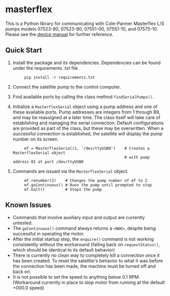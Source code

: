 # masterflex
This is a Python library for communicating with Cole-Parmer Masterflex L/S pumps models 07523-80, 07523-90, 07551-00, 07551-10, and 07575-10. Please see the [device manual](http://www.coleparmer.com/Assets/manual_pdfs/07523-80,-90.pdf) for further reference.

## Quick Start
1. Install the package and its dependencies. Dependencies can be found under the requirements .txt file.

			pip install -r requirements.txt
		
2. Connect the satellite pump to the control computer.

3. Find available ports by calling the class method `findSerialPumps()`.

4. Initialize a `MasterflexSerial` object using a pump address and one of these available ports. Pump addresses are integers from 1 through 89, and may be reassigned at a later time. The class itself will take care of establishing and managing the serial connection. Default configurations are provided as part of the class, but these may be overwritten. When a successful connection is established, the satellite will display the pump number on its screen.

			mf = MasterflexSerial(1, '/dev/ttyUSB0')    # Creates a MasterflexSerial object 
	                                                    # with pump address 01 at port /dev/ttyUSB0

5. Commands are issued via the `MasterflexSerial` object.

			mf.renumber(2)    # Changes the pump number of mf to 2
			mf.goContinuous() # Runs the pump until prompted to stop
			mf.halt()         # Stops the pump

## Known Issues
- Commands that involve auxiliary input and output are currently untested.
- The `goContinuous()` command always returns a `<NAK>`, despite being successful in operating the motor.
- After the initial startup step, the `enquire()` command is not working consistently without the workaround (falling back on `requestStatus()`, which should be identical to its default behavior)
- There is currently no clean way to completely kill a connection once it has been created. To reset the satellite's behavior to what it was before the connection has been made, the machine must be turned off and back on.
- It is not possible to set the speed to anything below 0.1 RPM. (Workaround currently in place to stop motor from running at the default +000.0 speed)
